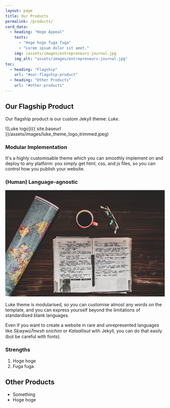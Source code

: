 ```yaml
---
layout: page
title: Our Products
permalink: /products/
card_data:
  - heading: "Hoge Appeal"
    texts:
      - "Hoge hoge fuga fuga"
      - "Lorem ipsum dolor sit amet."
    img: /assets/images/entrepreneurs-journal.jpg
    img_alt: "assets/images/entrepreneurs-journal.jpg"
toc:
  - heading: "Flagship"
    url: "#our-flagship-product"
  - heading: "Other Products"
    url: "#other-products"
---
```


## Our Flagship Product

Our flagship product is our custom Jekyll theme: *Luke*.

![Luke logo]({{ site.baseurl }}/assets/images/luke_theme_logo_trimmed.jpeg)

### Modular Implementation

It's a highly customisable theme which you can smoothly implement on and deploy to any platform:
you simply get html, css, and js files, so you can control how you publish your website.

### (Human) Language-agnostic

![Travel Plans Are The Best Plans Photo by Rahul Pandit on Burst by Shopify](/assets/images/travel-plans-are-the-best-plans.jpg)

Luke theme is modularised, so you can customise almost any words on the template, and you can
express yourself beyond the limitations of standardised blank languages.

Even if you want to create a website in rare and unrepresented languages like
*Sḵwx̱wú7mesh sníchim* or *Kalaallisut* with Jekyll, you can do that easily (but be careful with fonts).

### Strengths

1. Hoge hoge
2. Fuga fuga

## Other Products

- Something
- Hoge hoge
